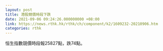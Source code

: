 ```yaml
---
layout: post
title: 港股競價時段下跌
date: 2021-09-06 09:24:26.000000000 +08:00
link: https://news.rthk.hk/rthk/ch/component/k2/1609232-20210906.htm
categories: rthk
---
```


恒生指數競價時段報25827點，跌74點。
